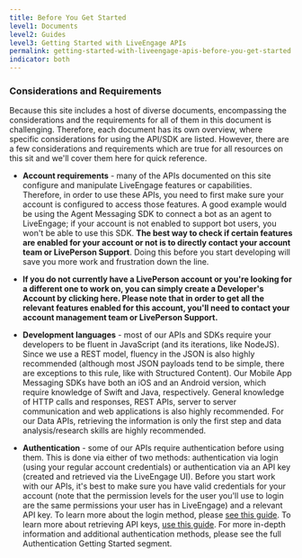 ```yaml
---
title: Before You Get Started
level1: Documents
level2: Guides
level3: Getting Started with LiveEngage APIs
permalink: getting-started-with-liveengage-apis-before-you-get-started.html
indicator: both
---
```


### Considerations and Requirements

Because this site includes a host of diverse documents, encompassing the considerations and the requirements for all of them in this document is challenging. Therefore, each document has its own overview, where specific considerations for using the API/SDK are listed. However, there are a few considerations and requirements which are true for all resources on this sit and we'll cover them here for quick reference.

* **Account requirements** - many of the APIs documented on this site configure and manipulate LiveEngage features or capabilities. Therefore, in order to use these APIs, you need to first make sure your account is configured to access those features. A good example would be using the Agent Messaging SDK to connect a bot as an agent to LiveEngage; if your account is not enabled to support bot users, you won't be able to use this SDK. **The best way to check if certain features are enabled for your account or not is to directly contact your account team or LivePerson Support**. Doing this before you start developing will save you more work and frustration down the line.

* **If you do not currently have a LivePerson account or you're looking for a different one to work on, you can simply create a Developer's Account by clicking here. Please note that in order to get all the relevant features enabled for this account, you'll need to contact your account management team or LivePerson Support.**

* **Development languages** - most of our APIs and SDKs require your developers to be fluent in JavaScript (and its iterations, like NodeJS). Since we use a REST model, fluency in the JSON is also highly recommended (although most JSON payloads tend to be simple, there are exceptions to this rule, like with Structured Content). Our Mobile App Messaging SDKs have both an iOS and an Android version, which require knowledge of Swift and Java, respectively. General knowledge of HTTP calls and responses, REST APIs, server to server communication and web applications is also highly recommended. For our Data APIs, retrieving the information is only the first step and data analysis/research skills are highly recommended.

* **Authentication** - some of our APIs require authentication before using them. This is done via either of two methods: authentication via login (using your regular account credentials) or authentication via an API key (created and retrieved via the LiveEngage UI). Before you start work with our APIs, it's best to make sure you have valid credentials for your account (note that the permission levels for the user you'll use to login are the same permissions your user has in LiveEngage) and a relevant API key. To learn more about the login method, please [see this guide](https://developers.liveperson.com/login-getting-started.html). To learn more about retrieving API keys, [use this guide](https://developers.liveperson.com/guides-gettingstarted.html). For more in-depth information and additional authentication methods, please see the full Authentication Getting Started segment.
